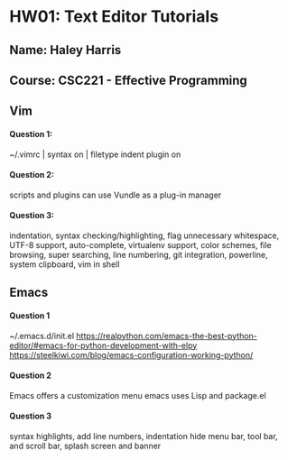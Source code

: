 # HW01: Text Editor Tutorials

## Name: Haley Harris
## Course: CSC221 - Effective Programming

## Vim

#### Question 1: 
~/.vimrc | syntax on | filetype indent plugin on

#### Question 2: 
scripts and plugins
can use Vundle as a plug-in manager 

#### Question 3: 
indentation, syntax checking/highlighting, flag unnecessary whitespace, UTF-8 support, auto-complete, virtualenv support, color schemes, file browsing, super searching, line numbering, git integration, powerline, system clipboard, vim in shell

## Emacs

#### Question 1
~/.emacs.d/init.el
https://realpython.com/emacs-the-best-python-editor/#emacs-for-python-development-with-elpy
https://steelkiwi.com/blog/emacs-configuration-working-python/

#### Question 2
Emacs offers a customization menu
emacs uses Lisp and package.el

#### Question 3
syntax highlights, add line numbers, indentation
hide menu bar, tool bar, and scroll bar, splash screen and banner
